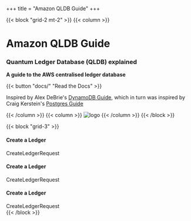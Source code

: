 +++
title = "Amazon QLDB Guide"
+++

{{< block "grid-2 mt-2" >}}
{{< column >}}

# Amazon QLDB Guide

### Quantum Ledger Database (QLDB) explained

**A guide to the AWS centralised ledger database**

{{< button "docs/" "Read the Docs" >}}

Inspired by Alex DeBrie's [DynamoDB Guide](https://www.dynamodbguide.com/), which in turn was inspired by Craig Kerstein's [Postgres Guide](http://postgresguide.com/)

{{< /column >}}
{{< column >}}
![logo](/images/QLDB_light-bg.png)
{{< /column >}}
{{< /block >}}

{{< block "grid-3" >}}
<div id="no2" class="code">
<h4>Create a Ledger</h4>
    CreateLedgerRequest
</div>

<div id="no3" class="code">
<h4>Create a Ledger</h4>
    CreateLedgerRequest
</div>

<div id="no4" class="code">
<h4>Create a Ledger</h4>
    CreateLedgerRequest 
</div>
{{< /block >}}








